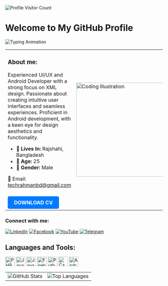 ![Profile Visitor Count](https://visitor-badge.laobi.icu/badge?page_id=techrahmanbd/README.md)
# Welcome to My GitHub Profile

![Typing Animation](https://readme-typing-svg.demolab.com?font=Fira+Code&weight=500&size=24&pause=1000&color=F75C7E&center=true&vCenter=true&width=435&lines=Hello,+I'm+Abdur+Rahman!;Welcome+to+my+GitHub+profile!)
<table>
  <tr>
    <td>
      <h3>About me:</h3>
      <p>Experienced UI/UX and Android Developer with a strong focus on XML design. Passionate about creating intuitive user interfaces and seamless experiences. Proficient in Android development, with a keen eye for design aesthetics and functionality.</p>
      <ul>
        <li>🔴 <strong>Lives In:</strong> Rajshahi, Bangladesh</li>
        <li>🔴 <strong>Age:</strong> 25</li>
        <li>🔴 <strong>Gender:</strong> Male</li>
      </ul>
      <p>📧 Email: <a href="mailto:techrahmanbd@gmail.com">techrahmanbd@gmail.com</a></p>
        <a href="https://techrahmanbd.github.io/rahman-cv/" target="_blank" style="display: inline-block; margin-top: 10px; padding: 10px 20px; background-color: #007BFF; color: white; text-decoration: none; border-radius: 5px; font-weight: bold;">
    DOWNLOAD CV
  </a>
    </td>
    <td>
      <img src="https://media.tenor.com/G61A9zcJgVYAAAAM/android-developer.gif" width="300" alt="Coding Illustration"/>
    </td>
  </tr>
</table>


### Connect with me:
[![LinkedIn](https://img.shields.io/badge/LinkedIn-0077B5?logo=linkedin&logoColor=white&style=for-the-badge)](https://www.linkedin.com/in/abdur-rahman-1b4771335)
[![Facebook](https://img.shields.io/badge/Facebook-1877F2?logo=facebook&logoColor=white&style=for-the-badge)](https://www.facebook.com/rahman6220)
[![YouTube](https://img.shields.io/badge/YouTube-FF0000?logo=youtube&logoColor=white&style=for-the-badge)](https://www.youtube.com/@FixBuildTech)
[![Telegram](https://img.shields.io/badge/Telegram-2CA5E0?style=for-the-badge&logo=telegram&logoColor=white)](https://t.me/rahman_rajshahi)



## Languages and Tools:

<a href="https://www.php.net"><img src="https://www.php.net/images/logos/php-logo.svg" alt="PHP" width="30" height="30"></a>
<a href="https://www.oracle.com/java/"><img src="https://upload.wikimedia.org/wikipedia/en/3/30/Java_programming_language_logo.svg" alt="Java" width="30" height="30"></a>
<a href="https://developer.mozilla.org/en-US/docs/Web/JavaScript"><img src="https://upload.wikimedia.org/wikipedia/commons/6/6a/JavaScript-logo.png" alt="JavaScript" width="30" height="30"></a>
<a href="https://firebase.google.com"><img src="https://firebase.google.com/static/images/brand-guidelines/logo-vertical.png" alt="Firebase" width="30" height="30"></a>
<a href="https://www.python.org"><img src="https://upload.wikimedia.org/wikipedia/commons/thumb/c/c3/Python-logo-notext.svg/1869px-Python-logo-notext.svg.png" alt="Python" width="30" height="30"></a>
<a href="https://isocpp.org"><img src="https://upload.wikimedia.org/wikipedia/commons/1/18/ISO_C%2B%2B_Logo.svg" alt="C++" width="30" height="30"></a>
<a href="https://developer.android.com"><img src="https://upload.wikimedia.org/wikipedia/commons/4/41/APK_format_icon_%282014-2019%29.png" alt="Android" width="30" height="30"></a>

<table>
  <tr>
    <td>
      <img src="https://github-readme-stats.vercel.app/api?username=techrahmanbd&show_icons=true&theme=default" alt="GitHub Stats" />
    </td>
    <td>
      <img src="https://github-readme-stats.vercel.app/api/top-langs/?username=techrahmanbd&layout=compact" alt="Top Languages" />
    </td>
  </tr>
</table>



